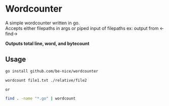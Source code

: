 # Wordcounter

A simple wordcounter written in go.  
Accepts either filepaths in args or piped input of filepaths ex: output from <-find->

**Outputs total line, word, and bytecount**

## Usage

```bash
go install github.com/be-nice/wordcounter

wordcount file1.txt ./relative/file2

or

find . -name "*.go" | wordcount
```
